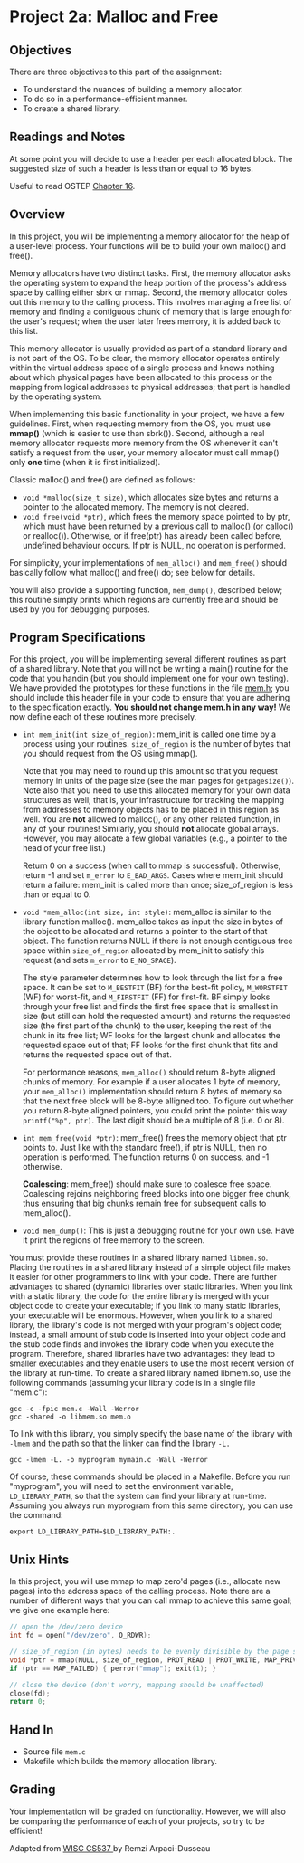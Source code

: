 # Project 2a: Malloc and Free

## Objectives

There are three objectives to this part of the assignment:

* To understand the nuances of building a memory allocator.
* To do so in a performance-efficient manner.
* To create a shared library.

## Readings and Notes

At some point you will decide to use a header per each allocated block. The suggested size of such a header is less than or equal to 16 bytes.

Useful to read OSTEP [Chapter 16](http://pages.cs.wisc.edu/~remzi/OSTEP/vm-freespace.pdf).

## Overview

In this project, you will be implementing a memory allocator for the heap of a user-level process. Your functions will be to build your own malloc() and free().

Memory allocators have two distinct tasks. First, the memory allocator asks the operating system to expand the heap portion of the process's address space by calling either sbrk or mmap. Second, the memory allocator doles out this memory to the calling process. This involves managing a free list of memory and finding a contiguous chunk of memory that is large enough for the user's request; when the user later frees memory, it is added back to this list.

This memory allocator is usually provided as part of a standard library and is not part of the OS. To be clear, the memory allocator operates entirely within the virtual address space of a single process and knows nothing about which physical pages have been allocated to this process or the mapping from logical addresses to physical addresses; that part is handled by the operating system.

When implementing this basic functionality in your project, we have a few guidelines. First, when requesting memory from the OS, you must use **mmap()** (which is easier to use than sbrk()). Second, although a real memory allocator requests more memory from the OS whenever it can't satisfy a request from the user, your memory allocator must call mmap() only **one** time (when it is first initialized).

Classic malloc() and free() are defined as follows:

* `void *malloc(size_t size)`, which allocates size bytes and returns a pointer to the allocated memory. The memory is not cleared.
* `void free(void *ptr)`, which frees the memory space pointed to by ptr, which must have been returned by a previous call to malloc() (or calloc() or realloc()). Otherwise, or if free(ptr) has already been called before, undefined behaviour occurs. If ptr is NULL, no operation is performed.

For simplicity, your implementations of `mem_alloc()` and `mem_free()` should basically follow what malloc() and free() do; see below for details.

You will also provide a supporting function, `mem_dump()`, described below; this routine simply prints which regions are currently free and should be used by you for debugging purposes.

## Program Specifications

For this project, you will be implementing several different routines as part of a shared library. Note that you will not be writing a main() routine for the code that you handin (but you should implement one for your own testing). We have provided the prototypes for these functions in the file [mem.h](mem.h);  you should include this header file in your code to ensure that you are adhering to the specification exactly. **You should not change mem.h in any way!** We now define each of these routines more precisely.

* `int mem_init(int size_of_region)`: mem_init is called one time by a process using your routines. `size_of_region` is the number of bytes that you should request from the OS using mmap().

    Note that you may need to round up this amount so that you request memory in units of the page size (see the man pages for `getpagesize()`). Note also that you need to use this allocated memory for your own data structures as well; that is, your infrastructure for tracking the mapping from addresses to memory objects has to be placed in this region as well. You are **not** allowed to malloc(), or any other related function, in any of your routines! Similarly, you should **not** allocate global arrays. However, you may allocate a few global variables (e.g., a pointer to the head of your free list.)

    Return 0 on a success (when call to mmap is successful). Otherwise, return -1 and set `m_error` to `E_BAD_ARGS`. Cases where mem_init should return a failure: mem_init is called more than once; size_of_region is less than or equal to 0.

* `void *mem_alloc(int size, int style)`: mem_alloc is similar to the library function malloc(). mem_alloc takes as input the size in bytes of the object to be allocated and returns a pointer to the start of that object. The function returns NULL if there is not enough contiguous free space within `size_of_region` allocated by mem_init to satisfy this request (and sets `m_error` to `E_NO_SPACE`).

    The style parameter determines how to look through the list for a free space. It can be set to `M_BESTFIT` (BF) for the best-fit policy, `M_WORSTFIT` (WF) for worst-fit, and `M_FIRSTFIT` (FF) for first-fit. BF simply looks through your free list and finds the first free space that is smallest in size (but still can hold the requested amount) and returns the requested size (the first part of the chunk) to the user, keeping the rest of the chunk in its free list; WF looks for the largest chunk and allocates the requested space out of that; FF looks for the first chunk that fits and returns the requested space out of that.

    For performance reasons, `mem_alloc()` should return 8-byte aligned chunks of memory. For example if a user allocates 1 byte of memory, your `mem_alloc()` implementation should return 8 bytes of memory so that the next free block will be 8-byte alligned too. To figure out whether you return 8-byte aligned pointers, you could print the pointer this way `printf("%p", ptr)`. The last digit should be a multiple of 8 (i.e. 0 or 8).

* `int mem_free(void *ptr)`: mem_free() frees the memory object that ptr points to. Just like with the standard free(), if ptr is NULL, then no operation is performed. The function returns 0 on success, and -1 otherwise.

    **Coalescing**: mem_free() should make sure to coalesce free space. Coalescing rejoins neighboring freed blocks into one bigger free chunk, thus ensuring that big chunks remain free for subsequent calls to mem_alloc().

* `void mem_dump()`: This is just a debugging routine for your own use. Have it print the regions of free memory to the screen.

You must provide these routines in a shared library named `libmem.so`. Placing the routines in a shared library instead of a simple object file makes it easier for other programmers to link with your code. There are further advantages to shared (dynamic) libraries over static libraries. When you link with a static library, the code for the entire library is merged with your object code to create your executable; if you link to many static libraries, your executable will be enormous. However, when you link to a shared library, the library's code is not merged with your program's object code; instead, a small amount of stub code is inserted into your object code and the stub code finds and invokes the library code when you execute the program. Therefore, shared libraries have two advantages: they lead to smaller executables and they enable users to use the most recent version of the library at run-time. To create a shared library named libmem.so, use the following commands (assuming your library code is in a single file "mem.c"):

```shell
gcc -c -fpic mem.c -Wall -Werror
gcc -shared -o libmem.so mem.o
```

To link with this library, you simply specify the base name of the library with `-lmem` and the path so that the linker can find the library `-L.`

```shell
gcc -lmem -L. -o myprogram mymain.c -Wall -Werror
```

Of course, these commands should be placed in a Makefile. Before you run "myprogram", you will need to set the environment variable, `LD_LIBRARY_PATH`, so that the system can find your library at run-time. Assuming you always run myprogram from this same directory, you can use the command:

```shell
export LD_LIBRARY_PATH=$LD_LIBRARY_PATH:.
```

## Unix Hints

In this project, you will use mmap to map zero'd pages (i.e., allocate new pages) into the address space of the calling process. Note there are a number of different ways that you can call mmap to achieve this same goal; we give one example here:

```C
// open the /dev/zero device
int fd = open("/dev/zero", O_RDWR);

// size_of_region (in bytes) needs to be evenly divisible by the page size
void *ptr = mmap(NULL, size_of_region, PROT_READ | PROT_WRITE, MAP_PRIVATE, fd, 0);
if (ptr == MAP_FAILED) { perror("mmap"); exit(1); }

// close the device (don't worry, mapping should be unaffected)
close(fd);
return 0;
```

## Hand In

* Source file `mem.c`
* Makefile which builds the memory allocation library.


## Grading

Your implementation will be graded on functionality. However, we will also be comparing the performance of each of your projects, so try to be efficient!


<div id="footer">
  Adapted from <a href="http://pages.cs.wisc.edu/~remzi/Classes/537/Fall2013/Projects/p3a.html"> WISC CS537 </a> by Remzi Arpaci-Dusseau 
</div>
